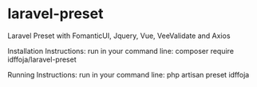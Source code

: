 # laravel-preset
Laravel Preset with FomanticUI, Jquery, Vue, VeeValidate and Axios

Installation Instructions:
run in your command line: composer require idffoja/laravel-preset

Running Instructions:
run in your command line: php artisan preset idffoja
